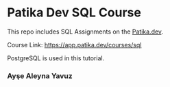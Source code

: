 # Patika Dev SQL Course
This repo includes SQL Assignments on the <a href="https://www.patika.dev/tr">Patika.dev</a>.

Course Link: https://app.patika.dev/courses/sql

PostgreSQL is used in this tutorial.

### Ayşe Aleyna Yavuz
